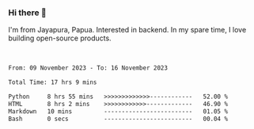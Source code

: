 ### Hi there 👋

I'm from Jayapura, Papua. Interested in backend. In my spare time, I love building open-source products.

<br>

 
 <!--START_SECTION:waka-->

```txt
From: 09 November 2023 - To: 16 November 2023

Total Time: 17 hrs 9 mins

Python     8 hrs 55 mins   >>>>>>>>>>>>>------------   52.00 %
HTML       8 hrs 2 mins    >>>>>>>>>>>>-------------   46.90 %
Markdown   10 mins         -------------------------   01.05 %
Bash       0 secs          -------------------------   00.04 %
```

<!--END_SECTION:waka-->

